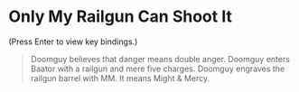 # Only My Railgun Can Shoot It

(Press Enter to view key bindings.)

> Doomguy believes that danger means double anger. Doomguy enters Baator with a railgun and mere five charges. Doomguy engraves the railgun barrel with MM. It means Might & Mercy.
